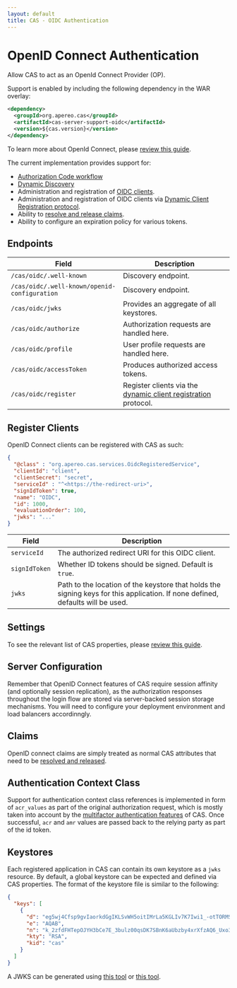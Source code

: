 ```yaml
---
layout: default
title: CAS - OIDC Authentication
---
```


# OpenID Connect Authentication

Allow CAS to act as an OpenId Connect Provider (OP). 

Support is enabled by including the following dependency in the WAR overlay:

```xml
<dependency>
  <groupId>org.apereo.cas</groupId>
  <artifactId>cas-server-support-oidc</artifactId>
  <version>${cas.version}</version>
</dependency>
```

To learn more about OpenId Connect, please [review this guide](http://openid.net/specs/openid-connect-basic-1_0.html).

The current implementation provides support for:

- [Authorization Code workflow](http://openid.net/specs/openid-connect-basic-1_0.html)
- [Dynamic Discovery](https://openid.net/specs/openid-connect-discovery-1_0.html)
- Administration and registration of [OIDC clients](Service-Management.html).
- Administration and registration of OIDC clients via [Dynamic Client Registration protocol](https://tools.ietf.org/html/draft-ietf-oauth-dyn-reg-management-01).
- Ability to [resolve and release claims](../integration/Attribute-Release-Policies.html).
- Ability to configure an expiration policy for various tokens.

## Endpoints

| Field                                     | Description
|-------------------------------------------|-------------------------------------------------------
| `/cas/oidc/.well-known`                       | Discovery endpoint.
| `/cas/oidc/.well-known/openid-configuration`  | Discovery endpoint.
| `/cas/oidc/jwks`                              | Provides an aggregate of all keystores.
| `/cas/oidc/authorize`                         | Authorization requests are handled here.
| `/cas/oidc/profile`                           | User profile requests are handled here.
| `/cas/oidc/accessToken`                       | Produces authorized access tokens.
| `/cas/oidc/register`                          | Register clients via the [dynamic client registration](https://tools.ietf.org/html/draft-ietf-oauth-dyn-reg-management-01) protocol.

## Register Clients

OpenID Connect clients can be registered with CAS as such:

```json
{
  "@class" : "org.apereo.cas.services.OidcRegisteredService",
  "clientId": "client",
  "clientSecret": "secret",
  "serviceId" : "^<https://the-redirect-uri>",
  "signIdToken": true,
  "name": "OIDC",
  "id": 1000,
  "evaluationOrder": 100,
  "jwks": "..."
}
```

| Field                   | Description
|-------------------------|------------------------------------------------------------------
| `serviceId`             | The authorized redirect URI for this OIDC client.
| `signIdToken`           | Whether ID tokens should be signed. Default is `true`.
| `jwks`                  | Path to the location of the keystore that holds the signing keys for this application. If none defined, defaults will be used.

## Settings

To see the relevant list of CAS properties, please [review this guide](Configuration-Properties.html).

## Server Configuration

Remember that OpenID Connect features of CAS require session affinity (and optionally session replication),
as the authorization responses throughout the login flow
are stored via server-backed session storage mechanisms. You will need to configure your deployment environment and load balancers
accordinngly.

## Claims

OpenID connect claims are simply treated as normal CAS attributes that need to 
be [resolved and released](../integration/Attribute-Release-Policies.html).

## Authentication Context Class

Support for authentication context class references is implemented in form of `acr_values` as part of the original authorization request,
which is mostly taken into account by the [multifactor authentication features](Configuring-Multifactor-Authentication.html) of CAS.
Once successful, `acr` and `amr` values are passed back to the relying party as part of the id token.

## Keystores

Each registered application in CAS can contain its own keystore as a `jwks` resource. By default,
a global keystore can be expected and defined via CAS properties. The format of the keystore
file is similar to the following:

```json
{
  "keys": [
    {
      "d": "eg5wj4Cfsp9gvIaorkdGgIKLSvWH5oitIMrLa5KGLIv7K7Iwi1_-otTORMSi8aKcqyBTGhNYT6-j23Q_dn6Ne6a87EOC5VUiz26y8_ZnovoCxH5nZtvEY8Y-RxhhmbQadm6zsK4o4bVQgn4ZNOCNQZiJUCozh79AedbbnzSSm9LhZlhnNP8hPEMnFp9EqVB0nNLG6vZ11KeSNvYng1LHBhqEhfloRuJV9vkWK8ekrpOQ6j2kdk0XRtryoS1DHVj_a_D7EG7CnjVx3zGSyf0B9JRViRVsKPVLGAtq7O0JiJZWMwIhOJBdviDu3Gi8ovD4yBOfQa_e86cqNmEnf7f2wQ",
      "e": "AQAB",
      "n": "k_2zfdFHTepOJYH3bCe7E_3bulz00qsDK7SBnK6aUbzby4xrXfzAQ6_Uxo3uttfFtx_WclfNF0hnkQW3V06LcY5CNQJm6WYrZ7EMuXmpPV6n9PEb5IHczG0ONwJVX_GykOUNPUuAig-B3XnjjyK8W8uwPv0oJzDcB3YIU5XEQBCrcJzefNUoOuT1pYBmJcCdnasUjRGsA-SsuGuaA82cDJNFT-mDenj6YpAZFrDyLHWHYgSsTxPhF-u7q4n3Xl4Zj2Vw2gDE5pXZHzsZS9U0Dn37bIWZWkI5sQoEh6x5P1fkWOIJw630qWMWChuKboaCmp08f7JBfvGQwNlVVgDmUw",
      "kty": "RSA",
      "kid": "cas"
    }
  ]
}
```

A JWKS can be generated using [this tool](https://mkjwk.org/) 
or [this tool](http://connect2id.com/products/nimbus-jose-jwt/generator).
